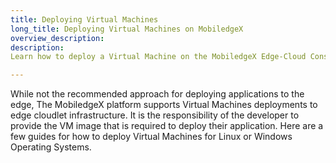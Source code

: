 ```yaml
---
title: Deploying Virtual Machines
long_title: Deploying Virtual Machines on MobiledgeX
overview_description: 
description: 
Learn how to deploy a Virtual Machine on the MobiledgeX Edge-Cloud Console in order to setup your server on edge infrastructure.

---
```


While not the recommended approach for deploying applications to the edge, The MobiledgeX platform supports Virtual Machines deployments to edge cloudlet infrastructure. It is the responsibility of the developer to provide the VM image that is required to deploy their application. Here are a few guides for how to deploy Virtual Machines for Linux or Windows Operating Systems. 

